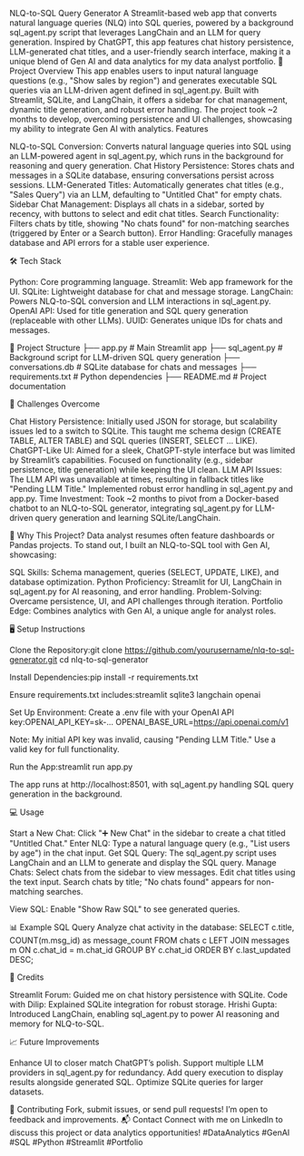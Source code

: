 NLQ-to-SQL Query Generator
A Streamlit-based web app that converts natural language queries (NLQ) into SQL queries, powered by a background sql_agent.py script that leverages LangChain and an LLM for query generation. Inspired by ChatGPT, this app features chat history persistence, LLM-generated chat titles, and a user-friendly search interface, making it a unique blend of Gen AI and data analytics for my data analyst portfolio.
🚀 Project Overview
This app enables users to input natural language questions (e.g., "Show sales by region") and generates executable SQL queries via an LLM-driven agent defined in sql_agent.py. Built with Streamlit, SQLite, and LangChain, it offers a sidebar for chat management, dynamic title generation, and robust error handling. The project took ~2 months to develop, overcoming persistence and UI challenges, showcasing my ability to integrate Gen AI with analytics.
Features

NLQ-to-SQL Conversion: Converts natural language queries into SQL using an LLM-powered agent in sql_agent.py, which runs in the background for reasoning and query generation.
Chat History Persistence: Stores chats and messages in a SQLite database, ensuring conversations persist across sessions.
LLM-Generated Titles: Automatically generates chat titles (e.g., "Sales Query") via an LLM, defaulting to "Untitled Chat" for empty chats.
Sidebar Chat Management: Displays all chats in a sidebar, sorted by recency, with buttons to select and edit chat titles.
Search Functionality: Filters chats by title, showing "No chats found" for non-matching searches (triggered by Enter or a Search button).
Error Handling: Gracefully manages database and API errors for a stable user experience.

🛠️ Tech Stack

Python: Core programming language.
Streamlit: Web app framework for the UI.
SQLite: Lightweight database for chat and message storage.
LangChain: Powers NLQ-to-SQL conversion and LLM interactions in sql_agent.py.
OpenAI API: Used for title generation and SQL query generation (replaceable with other LLMs).
UUID: Generates unique IDs for chats and messages.

📂 Project Structure
├── app.py              # Main Streamlit app
├── sql_agent.py        # Background script for LLM-driven SQL query generation
├── conversations.db    # SQLite database for chats and messages
├── requirements.txt    # Python dependencies
├── README.md           # Project documentation

🚧 Challenges Overcome

Chat History Persistence: Initially used JSON for storage, but scalability issues led to a switch to SQLite. This taught me schema design (CREATE TABLE, ALTER TABLE) and SQL queries (INSERT, SELECT ... LIKE).
ChatGPT-Like UI: Aimed for a sleek, ChatGPT-style interface but was limited by Streamlit’s capabilities. Focused on functionality (e.g., sidebar persistence, title generation) while keeping the UI clean.
LLM API Issues: The LLM API was unavailable at times, resulting in fallback titles like "Pending LLM Title." Implemented robust error handling in sql_agent.py and app.py.
Time Investment: Took ~2 months to pivot from a Docker-based chatbot to an NLQ-to-SQL generator, integrating sql_agent.py for LLM-driven query generation and learning SQLite/LangChain.

🎯 Why This Project?
Data analyst resumes often feature dashboards or Pandas projects. To stand out, I built an NLQ-to-SQL tool with Gen AI, showcasing:

SQL Skills: Schema management, queries (SELECT, UPDATE, LIKE), and database optimization.
Python Proficiency: Streamlit for UI, LangChain in sql_agent.py for AI reasoning, and error handling.
Problem-Solving: Overcame persistence, UI, and API challenges through iteration.
Portfolio Edge: Combines analytics with Gen AI, a unique angle for analyst roles.

🖥️ Setup Instructions

Clone the Repository:git clone https://github.com/yourusername/nlq-to-sql-generator.git
cd nlq-to-sql-generator


Install Dependencies:pip install -r requirements.txt

Ensure requirements.txt includes:streamlit
sqlite3
langchain
openai


Set Up Environment:
Create a .env file with your OpenAI API key:OPENAI_API_KEY=sk-...
OPENAI_BASE_URL=https://api.openai.com/v1


Note: My initial API key was invalid, causing "Pending LLM Title." Use a valid key for full functionality.


Run the App:streamlit run app.py

The app runs at http://localhost:8501, with sql_agent.py handling SQL query generation in the background.

💻 Usage

Start a New Chat: Click "➕ New Chat" in the sidebar to create a chat titled "Untitled Chat."
Enter NLQ: Type a natural language query (e.g., "List users by age") in the chat input.
Get SQL Query: The sql_agent.py script uses LangChain and an LLM to generate and display the SQL query.
Manage Chats:
Select chats from the sidebar to view messages.
Edit chat titles using the text input.
Search chats by title; "No chats found" appears for non-matching searches.


View SQL: Enable "Show Raw SQL" to see generated queries.

📊 Example SQL Query
Analyze chat activity in the database:
SELECT c.title, COUNT(m.msg_id) as message_count
FROM chats c
LEFT JOIN messages m ON c.chat_id = m.chat_id
GROUP BY c.chat_id
ORDER BY c.last_updated DESC;

🙌 Credits

Streamlit Forum: Guided me on chat history persistence with SQLite.
Code with Dilip: Explained SQLite integration for robust storage.
Hrishi Gupta: Introduced LangChain, enabling sql_agent.py to power AI reasoning and memory for NLQ-to-SQL.

📈 Future Improvements

Enhance UI to closer match ChatGPT’s polish.
Support multiple LLM providers in sql_agent.py for redundancy.
Add query execution to display results alongside generated SQL.
Optimize SQLite queries for larger datasets.

🤝 Contributing
Fork, submit issues, or send pull requests! I’m open to feedback and improvements.
📬 Contact
Connect with me on LinkedIn to discuss this project or data analytics opportunities!
#DataAnalytics #GenAI #SQL #Python #Streamlit #Portfolio
